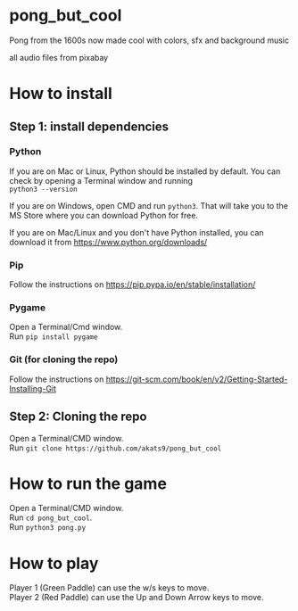 # pong_but_cool
Pong from the 1600s now made cool with colors, sfx and background music

all audio files from pixabay

# How to install

## Step 1: install dependencies

### Python

If you are on Mac or Linux, Python should be installed by default. You can check by opening a Terminal window and running  
`python3 --version`

If you are on Windows, open CMD and run `python3`. That will take you to the MS Store where you can download Python for free.

If you are on Mac/Linux and you don't have Python installed, you can download it from https://www.python.org/downloads/

### Pip

Follow the instructions on https://pip.pypa.io/en/stable/installation/

### Pygame

Open a Terminal/Cmd window.  
Run `pip install pygame`

### Git (for cloning the repo)

Follow the instructions on https://git-scm.com/book/en/v2/Getting-Started-Installing-Git

## Step 2: Cloning the repo

Open a Terminal/CMD window.  
Run `git clone https://github.com/akats9/pong_but_cool`

# How to run the game

Open a Terminal/CMD window.  
Run `cd pong_but_cool`.  
Run `python3 pong.py`

# How to play

Player 1 (Green Paddle) can use the w/s keys to move.  
Player 2 (Red Paddle) can use the Up and Down Arrow keys to move.
